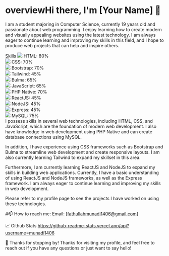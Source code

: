 # overviewHi there, I'm [Your Name] 👋
I am a student majoring in Computer Science, currently 19 years old and passionate about web programming. I enjoy learning how to create modern and visually appealing websites using the latest technology. I am always eager to continue learning and improving my skills in this field, and I hope to produce web projects that can help and inspire others.

Skills
<img src="https://img.icons8.com/color/48/000000/html-5.png"/> HTML: 80%<br>
<img src="https://img.icons8.com/color/48/000000/css3.png"/> CSS: 70%<br>
<img src="https://img.icons8.com/color/48/000000/bootstrap.png"/> Bootstrap: 70%<br>
<img src="https://img.icons8.com/color/48/000000/tailwind-css.png"/> Tailwind: 45%<br>
<img src="https://img.icons8.com/color/48/000000/bulma.png"/> Bulma: 65%<br>
<img src="https://img.icons8.com/color/48/000000/javascript.png"/> JavaScript: 65%<br>
<img src="https://img.icons8.com/officel/48/000000/php-logo.png"/> PHP Native: 70%<br>
<img src="https://img.icons8.com/officel/48/000000/react.png"/> ReactJS: 45%<br>
<img src="https://img.icons8.com/color/48/000000/nodejs.png"/> NodeJS: 45%<br>
<img src="https://img.icons8.com/color/48/000000/express.png"/> Express: 45%<br>
<img src="https://img.icons8.com/color/48/000000/mysql-logo.png"/> MySQL: 75%<br>
I possess skills in several web technologies, including HTML, CSS, and JavaScript, which are the foundation of modern web development. I also have knowledge in web development using PHP Native and can create database connections using MySQL.<br>

In addition, I have experience using CSS frameworks such as Bootstrap and Bulma to streamline web development and create responsive layouts. I am also currently learning Tailwind to expand my skillset in this area.<br>

Furthermore, I am currently learning ReactJS and NodeJS to expand my skills in building web applications. Currently, I have a basic understanding of using ReactJS and NodeJS frameworks, as well as the Express framework. I am always eager to continue learning and improving my skills in web development.<br>

Please refer to my profile page to see the projects I have worked on using these technologies.<br>


#📫 How to reach me:
Email: [fathullahmunadi1406@gmail.com]<br>



📈 Github Stats
https://github-readme-stats.vercel.app/api?username=munadi1406<br>


🎉 Thanks for stopping by!
Thanks for visiting my profile, and feel free to reach out if you have any questions or just want to say hello!
